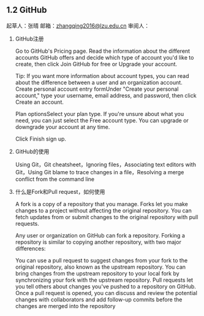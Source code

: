 ## 1.2 GitHub

起草人：张晴 邮箱：zhangqing2016@lzu.edu.cn  审阅人：

1. GitHub注册

    Go to GitHub's Pricing page. Read the information about the different accounts GitHub offers and decide which type of account you'd like to create, then click Join GitHub for free or Upgrade your account.

    Tip: If you want more information about account types, you can read about the difference between a user and an organization account. Create personal account entry formUnder "Create your personal account," type your username, email address, and password, then click Create an account.

    Plan optionsSelect your plan type. If you're unsure about what you need, you can just select the Free account type. You can upgrade or downgrade your account at any time.

    Click Finish sign up.

2. GitHub的使用

    Using Git，Git cheatsheet，Ignoring files，Associating text editors with Git，Using Git blame to trace changes in a file，Resolving a merge conflict from the command line

3. 什么是Fork和Pull request，如何使用

    A fork is a copy of a repository that you manage. Forks let you make changes to a project without affecting the original repository. You can fetch updates from or submit changes to the original repository with pull requests.

    Any user or organization on GitHub can fork a repository. Forking a repository is similar to copying another repository, with two major differences:

    You can use a pull request to suggest changes from your fork to the original repository, also known as the upstream repository. You can bring changes from the upstream repository to your local fork by synchronizing your fork with the upstream repository. Pull requests let you tell others about changes you've pushed to a repository on GitHub. Once a pull request is opened, you can discuss and review the potential changes with collaborators and add follow-up commits before the changes are merged into the repository
